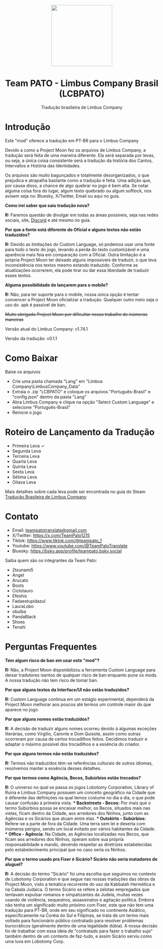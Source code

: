 <div align="center">
<img src="https://github.com/user-attachments/assets/0aa4ce11-2885-4328-8c0d-beeb0fa13169" width="200" height="200"/>

# Team PATO - Limbus Company Brasil (LCBPATO)
Tradução brasileira de Limbus Company
</div>

# Introdução

Este "mod" oferece a tradução em PT-BR para o Limbus Company

Devido a como a Project Moon fez os arquivos de Limbus Company, a tradução será feita de uma maneira diferente. Ela será separada por levas, ou seja, a única coisa consistente será a tradução da história dos Cantos, Intervallos e História das Identidades.

Os arquivos são muito bagunçados e totalmente desorganizados, o que prejudica e atrapalha bastante como a tradução é feita. Uma adição que, por causa disso, a chance de algo quebrar no jogo é bem alta. Se notar alguma coisa fora do lugar, algum texto quebrado ou algum softlock, nos avisem seja no: Bluesky, X/Twitter, Email ou aqui no guia.

__Como irei saber que saiu tradução nova?__

__R:__ Faremos questão de divulgar em todas as áreas possíveis, seja nas redes sociais, site, [Discord](https://discord.gg/G97Y6ESfzD) e até mesmo no guia.

__Por que a fonte está diferente do Oficial e alguns textos não estão traduzidos?__

__R:__ Devido as limitações do Custom Language, só podemos usar uma fonte para todo o texto do jogo, levando a perda do texto customizável e uma aparência mais feia em comparação com a Oficial. Outra limitação é a própria Project Moon ter deixado alguns impossíveis de traduzir, o que leva inconsistência nos textos mesmo estando traduzido. Conforme as atualizações ocorrerem, ela pode tirar ou dar essa liberdade de traduzir esses textos.

__Alguma possibilidade de lançarem para o mobile?__

__R:__ Não, para ter suporte para o mobile, nossa única opção é tentar convencer a Project Moon oficializar a tradução. Qualquer outro meio seja o uso do .apk é passível de ban.

<strike>Muito obrigado Project Moon por dificultar nosso trabalho de inúmeras maneiras</strike>

Versão atual do Limbus Company: v1.74.1

Versão da tradução: v0.1.1

# Como Baixar
Baixe os arquivos
- Crie uma pasta chamada "Lang" em "Limbus Company\LimbusCompany_Data"
- Extraia o .zip "LCBPATO" e coloque os arquivos "Português-Brasil" e "config.json" dentro da pasta "Lang"
- Abra Limbus Company e clique na opção "Select Custom Language" e selecione "Português-Brasil"
- Reinicie o jogo

# Roteiro de Lançamento da Tradução
- Primeira Leva <span>&#10003;</span> 
- Segunda Leva
- Terceira Leva
- Quarta Leva
- Quinta Leva
- Sexta Leva
- Sétima Leva
- Oitava Leva

Mais detalhes sobre cada leva pode ser encontrada no guia do Steam [Tradução Brasileira de Limbus Company](https://steamcommunity.com/sharedfiles/filedetails/?id=3457301591)
# Contato
- Email: teampatotranslate@gmail.com
- X/Twitter: https://x.com/TeamPato1215
- Tiktok: https://www.tiktok.com/@teampato_1
- Youtube: https://www.youtube.com/@TeamPatoTranslate
- Bluesky: https://bsky.app/profile/teampato.bsky.social

Saiba quem são os integrantes da Team Pato:
- 2tsunami5
- Angel
- Arucato
- Boots
- Ciclotauro
- Efeshis
- Fadaestupidazul
- LauraLobo
- obulba
- PandaBlack
- Shoes
- Tenshi

# Perguntas Frequentes
__Tem algum risco de ban em usar este "mod"?__

__R:__ Não, a Project Moon disponibilizou a ferramenta Custom Language para deixar tradutores isentos de qualquer risco de ban enquanto pune os mods. A nossa tradução não tem risco de tomar ban.

__Por que alguns textos da Interface/UI não estão traduzidos?__

__R:__ Custom Language continua em um estágio experimental, dependerá da Project Moon melhorar aos poucos até termos um controle maior do que aparece no jogo.

__Por que alguns nomes estão traduzidos?__

__R:__ A decisão de traduzir alguns nomes ocorreu devido à algumas exceções literárias, como Virgílio, Caronte e Dom Quixote, assim como outras ocorreram por causa de certos trocadilhos feitos. Decidimos traduzir e adaptar o máximo possível dos trocadilhos e a essência do criador.

__Por que alguns termos não estão traduzidos?__

__R:__ Termos não traduzidos têm-se referências culturais de outros idiomas, resolvemos manter a essência desses detalhes.

__Por que termos como Agência, Becos, Subúrbios estão trocados?__

__R:__ O universo no qual se passa os jogos Lobotomy Corporation, Library of Ruina e Limbus Company possuem um conceito geográfico na Cidade que é diferente das definições na qual temos costume no dia a dia, o que pode causar confusão à primeira vista.
__* Backstreets - Becos:__ Por mais que o termo Subúrbios possa se encaixar melhor, os Becos, situados mais nas vielas, ficam dentro da Cidade, aos arredores dos Ninhos, junto com as Agências e os Sicários que atuam entre elas.
__* Outskirts - Subúrbios:__ Refere-se a parte de fora da Cidade. Uma terra sem lei e deserta com inúmeros perigos, sendo um local evitado por vários habitantes da Cidade.
__* Office - Agência:__ Na Cidade, as Agências localizadas nos Becos, que ficam aos arredores dos Ninhos, operam sobre sua própria responsabilidade e mando, devendo respeitar as diretrizes estabelecidas pelo estabelecimento principal que no caso seria os Ninhos.

__Por que o termo usado pra Fixer é Sicário? Sicário não seria matadores de aluguel?__

__R:__ A decisão do termo "Sicário" foi uma escolha que seguimos no contexto de Lobotomy Corporation e que segue nas nossas traduções das obras da Project Moon, visto a temática recorrente do uso da Kabbalah Hermética e na Cabala Judaica.
O termo Sicário se refere a zelotas empregados que tentavam expulsar romanos e simpatizantes da Judeia, muitas vezes usando de violência, sequestros, assassinatos e agitação política. Embora não tenha um significado muito próximo com Fixer, este que não tem uma tradução para PT-BR, onde em seu significado no continente Asiático, especificamente na Coréia do Sul e Filipinas, se trata de um termo mais voltado para funcionário público contratado para resolver problemas burocráticos (geralmente dentro de uma legalidade dúbia). A nossa decisão foi de trabalhar com essa ideia de "contratado para fazer o trabalho sujo" também dentro de um contexto de faz-tudo, e assim Sicário serviu como uma luva em Lobotomy Corp.
